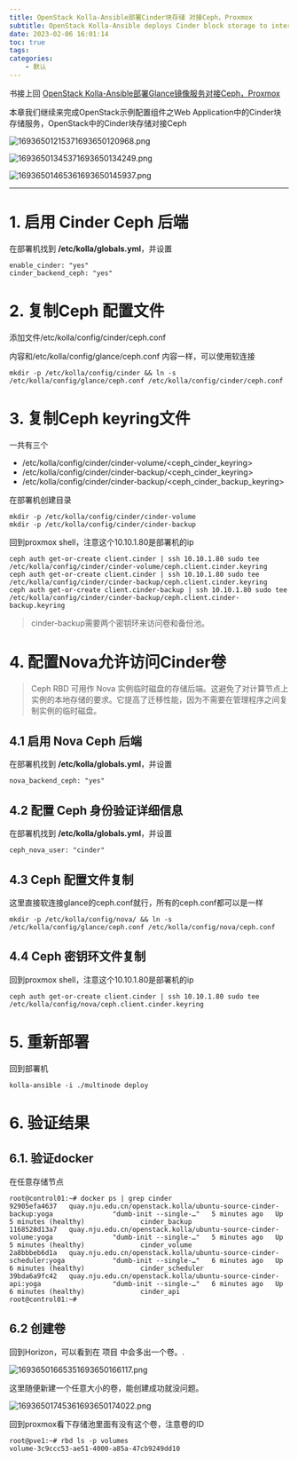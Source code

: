 ```yaml
---
title: OpenStack Kolla-Ansible部署Cinder块存储 对接Ceph，Proxmox
subtitle: OpenStack Kolla-Ansible deploys Cinder block storage to interface with Ceph and Proxmox
date: 2023-02-06 16:01:14
toc: true
tags: 
categories: 
    - 默认
---
```


 书接上回 [OpenStack Kolla-Ansible部署Glance镜像服务对接Ceph，Proxmox](https://blog.csdn.net/qq_35485875/article/details/128899909)

本章我们继续来完成OpenStack示例配置组件之Web Application中的Cinder块存储服务，OpenStack中的Cinder块存储对接Ceph

![16936501215371693650120968.png](https://raw.githubusercontent.com/james-curtis/blog-img/img/img/16936501215371693650120968.png)

![16936501345371693650134249.png](https://raw.githubusercontent.com/james-curtis/blog-img/img/img/16936501345371693650134249.png)

![16936501465361693650145937.png](https://raw.githubusercontent.com/james-curtis/blog-img/img/img/16936501465361693650145937.png)

------

# 1. 启用 Cinder Ceph 后端

在部署机找到 **/etc/kolla/globals.yml**，并设置

```
enable_cinder: "yes"
cinder_backend_ceph: "yes"
```



# 2. 复制Ceph 配置文件

添加文件/etc/kolla/config/cinder/ceph.conf

内容和/etc/kolla/config/glance/ceph.conf 内容一样，可以使用软连接

```
mkdir -p /etc/kolla/config/cinder && ln -s /etc/kolla/config/glance/ceph.conf /etc/kolla/config/cinder/ceph.conf
```



# 3. 复制Ceph keyring文件

一共有三个

- /etc/kolla/config/cinder/cinder-volume/<ceph_cinder_keyring>
- /etc/kolla/config/cinder/cinder-backup/<ceph_cinder_keyring>
- /etc/kolla/config/cinder/cinder-backup/<ceph_cinder_backup_keyring>

在部署机创建目录

```
mkdir -p /etc/kolla/config/cinder/cinder-volume
mkdir -p /etc/kolla/config/cinder/cinder-backup
```



回到proxmox shell，注意这个10.10.1.80是部署机的ip

```
ceph auth get-or-create client.cinder | ssh 10.10.1.80 sudo tee /etc/kolla/config/cinder/cinder-volume/ceph.client.cinder.keyring
ceph auth get-or-create client.cinder | ssh 10.10.1.80 sudo tee /etc/kolla/config/cinder/cinder-backup/ceph.client.cinder.keyring
ceph auth get-or-create client.cinder-backup | ssh 10.10.1.80 sudo tee /etc/kolla/config/cinder/cinder-backup/ceph.client.cinder-backup.keyring
```



> cinder-backup需要两个密钥环来访问卷和备份池。

# 4. 配置Nova允许访问Cinder卷 

> Ceph RBD 可用作 Nova 实例临时磁盘的存储后端。这避免了对计算节点上实例的本地存储的要求。它提高了迁移性能，因为不需要在管理程序之间复制实例的临时磁盘。

## 4.1 启用 Nova Ceph 后端 

在部署机找到 **/etc/kolla/globals.yml**，并设置

```
nova_backend_ceph: "yes"
```



## 4.2 配置 Ceph 身份验证详细信息

在部署机找到 **/etc/kolla/globals.yml**，并设置

```
ceph_nova_user: "cinder"
```



## 4.3 Ceph 配置文件复制

这里直接软连接glance的ceph.conf就行，所有的ceph.conf都可以是一样

```
mkdir -p /etc/kolla/config/nova/ && ln -s /etc/kolla/config/glance/ceph.conf /etc/kolla/config/nova/ceph.conf
```



## 4.4 Ceph 密钥环文件复制

 回到proxmox shell，注意这个10.10.1.80是部署机的ip

```
ceph auth get-or-create client.cinder | ssh 10.10.1.80 sudo tee /etc/kolla/config/nova/ceph.client.cinder.keyring
```



# 5. 重新部署

回到部署机

```
kolla-ansible -i ./multinode deploy
```



# 6. 验证结果

## 6.1. 验证docker

在任意存储节点 

```
root@control01:~# docker ps | grep cinder
92905efa4637   quay.nju.edu.cn/openstack.kolla/ubuntu-source-cinder-backup:yoga               "dumb-init --single-…"   5 minutes ago   Up 5 minutes (healthy)              cinder_backup
1168528d13a7   quay.nju.edu.cn/openstack.kolla/ubuntu-source-cinder-volume:yoga               "dumb-init --single-…"   5 minutes ago   Up 5 minutes (healthy)              cinder_volume
2a8bbbeb6d1a   quay.nju.edu.cn/openstack.kolla/ubuntu-source-cinder-scheduler:yoga            "dumb-init --single-…"   6 minutes ago   Up 6 minutes (healthy)              cinder_scheduler
39bda6a9fc42   quay.nju.edu.cn/openstack.kolla/ubuntu-source-cinder-api:yoga                  "dumb-init --single-…"   6 minutes ago   Up 6 minutes (healthy)              cinder_api
root@control01:~# 
```



## 6.2 创建卷

回到Horizon，可以看到在 项目 中会多出一个卷。.

![16936501665351693650166117.png](https://raw.githubusercontent.com/james-curtis/blog-img/img/img/16936501665351693650166117.png)

这里随便新建一个任意大小的卷，能创建成功就没问题。

![16936501745361693650174022.png](https://raw.githubusercontent.com/james-curtis/blog-img/img/img/16936501745361693650174022.png)

回到proxmox看下存储池里面有没有这个卷，注意卷的ID

```
root@pve1:~# rbd ls -p volumes
volume-3c9ccc53-ae51-4000-a85a-47cb9249dd10
```

